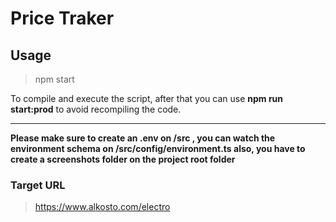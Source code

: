 # Price Traker


## Usage

> npm start

To compile and execute the script, after that you can use **npm run start:prod** to avoid recompiling the code.

----------

**Please make sure to create an .env on /src , you can watch the environment schema on /src/config/environment.ts also, you have to create a screenshots folder on the project root folder**

### Target URL

> https://www.alkosto.com/electro